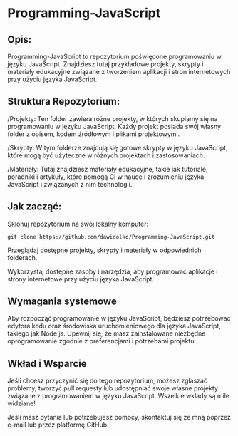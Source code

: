 # Programming-JavaScript

## **Opis:**
Programming-JavaScript to repozytorium poświęcone programowaniu w języku JavaScript. Znajdziesz tutaj przykładowe projekty, skrypty i materiały edukacyjne związane z tworzeniem aplikacji i stron internetowych przy użyciu języka JavaScript.

## **Struktura Repozytorium:**
/Projekty: Ten folder zawiera różne projekty, w których skupiamy się na programowaniu w języku JavaScript. Każdy projekt posiada swój własny folder z opisem, kodem źródłowym i plikami projektowymi.

/Skrypty: W tym folderze znajdują się gotowe skrypty w języku JavaScript, które mogą być użyteczne w różnych projektach i zastosowaniach.

/Materiały: Tutaj znajdziesz materiały edukacyjne, takie jak tutoriale, poradniki i artykuły, które pomogą Ci w nauce i zrozumieniu języka JavaScript i związanych z nim technologii.

## **Jak zacząć:**

Sklonuj repozytorium na swój lokalny komputer:
```
git clone https://github.com/dawidolko/Programming-JavaScript.git
```

Przeglądaj dostępne projekty, skrypty i materiały w odpowiednich folderach.

Wykorzystaj dostępne zasoby i narzędzia, aby programować aplikacje i strony internetowe przy użyciu języka JavaScript.

## **Wymagania systemowe**
Aby rozpocząć programowanie w języku JavaScript, będziesz potrzebować edytora kodu oraz środowiska uruchomieniowego dla języka JavaScript, takiego jak Node.js. Upewnij się, że masz zainstalowane niezbędne oprogramowanie zgodnie z preferencjami i potrzebami projektu.

## **Wkład i Wsparcie**
Jeśli chcesz przyczynić się do tego repozytorium, możesz zgłaszać problemy, tworzyć pull requesty lub udostępniać swoje własne projekty związane z programowaniem w języku JavaScript. Wszelkie wkłady są mile widziane!

Jeśli masz pytania lub potrzebujesz pomocy, skontaktuj się ze mną poprzez e-mail lub przez platformę GitHub.

